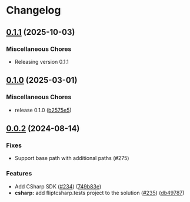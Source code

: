 # Changelog

## [0.1.1](https://github.com/flipt-io/flipt-server-sdks/compare/flipt-csharp-v0.1.0...flipt-csharp-v0.1.1) (2025-10-03)


### Miscellaneous Chores

* Releasing version 0.1.1

## [0.1.0](https://github.com/flipt-io/flipt-server-sdks/compare/flipt-csharp-v0.0.2...flipt-csharp-v0.1.0) (2025-03-01)

### Miscellaneous Chores

- release 0.1.0 ([b2575e5](https://github.com/flipt-io/flipt-server-sdks/commit/b2575e5854546ad823dc7d79fb3c993f472efdb7))

## [0.0.2](https://github.com/flipt-io/flipt-server-sdks/compare/flipt-csharp-v0.0.1...flipt-csharp-v0.0.2) (2024-08-14)

### Fixes

- Support base path with additional paths (#275)

### Features

- Add CSharp SDK ([#234](https://github.com/flipt-io/flipt-server-sdks/issues/234)) ([749b83e](https://github.com/flipt-io/flipt-server-sdks/commit/749b83e94399efa1b4f8cd0dc98cb0dcb27d21c9))
- **csharp:** add fliptcsharp.tests project to the solution ([#235](https://github.com/flipt-io/flipt-server-sdks/issues/235)) ([db49787](https://github.com/flipt-io/flipt-server-sdks/commit/db4978725dcff22c03f0a700dfba0e747b6aa1c1))
